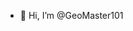 - 👋 Hi, I’m @GeoMaster101

<!---
GeoMaster101/GeoMaster101 is a ✨ special ✨ repository because its `README.md` (this file) appears on your GitHub profile.
You can click the Preview link to take a look at your changes.
--->
